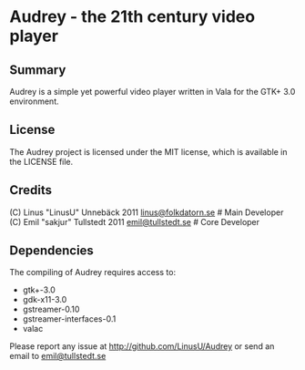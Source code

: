 Audrey - the 21th century video player
======================================

Summary
-------
Audrey is a simple yet powerful video player written in Vala for the GTK+ 3.0 environment.

License
-------
The Audrey project is licensed under the MIT license, which is available in the LICENSE file.

Credits
-------
(C) Linus "LinusU" Unnebäck 2011 <linus@folkdatorn.se> # Main Developer
(C) Emil "sakjur" Tullstedt 2011 <emil@tullstedt.se> # Core Developer

Dependencies
------------
The compiling of Audrey requires access to:
* gtk+-3.0
* gdk-x11-3.0
* gstreamer-0.10
* gstreamer-interfaces-0.1
* valac

Please report any issue at http://github.com/LinusU/Audrey or send an email to <emil@tullstedt.se>
